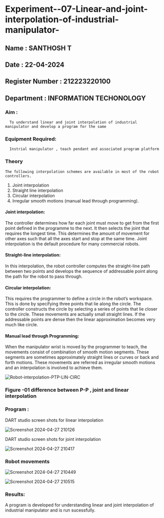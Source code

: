 # Experiment--07-Linear-and-joint-interpolation-of-industrial-manipulator-
## Name : SANTHOSH T
## Date : 22-04-2024
## Register Number : 212223220100
## Department : INFORMATION TECHONOLOGY

### Aim :
      To understand linear and joint interpolation of industrial manipulator and develop a program for the same 
      
### Equipment Required: 
      Instrial manipulator , teach pendant and associated program platform 
      
### Theory 
    The following interpolation schemes are available in most of the robot controllers.
1. Joint interpolation
2. Straight line interpolation
3. Circular interpolation
4. Irregular smooth motions (manual lead through programming).
#### Joint interpolation: 
The controller determines how far each joint must move to get from the first point defined in the programme to the next. It then selects the joint that
requires the longest time. This determines the amount of movement for other axes such that all the axes start and stop at the same time. Joint interpolation is the default procedure for many commercial robots.

#### Straight-line interpolation: 
In this interpolation, the robot controller computes the straight-line path between two points and develops the sequence of addressable point along the path for the robot to pass through.

#### Circular interpolation: 
This requires the programmer to define a circle in the
robot’s workspace. This is done by specifying three points that lie along the circle. The controller constructs the circle by selecting a series of points that lie closer to the circle. These movements are actually small straight lines. If the addressable points are dense then the linear approximation becomes very much like circle.


#### Manual lead through Programming: 
When the manipulator wrist is moved by the programmer to teach, the movements consist of combination of smooth motion segments. These segments are sometimes approximately straight lines or curves or back and forth motions. These movements are referred as irregular smooth motions and an interpolation is involved to achieve them.




![Robot-interpolation-PTP-LIN-CIRC](https://user-images.githubusercontent.com/36288975/201615171-d0886aaa-8220-4b0c-8a1d-3d8a5c69c76a.png)

### Figure -01 difference between P-P , joint and linear interpolation 


### Program : 
DART studio screen shots for linear interpolation 

![Screenshot 2024-04-27 210126](https://github.com/SanthoshThiru/Experiment--07-Linear-and-joint-interpolation-of-industrial-manipulator-/assets/148958618/4930b1db-981b-48ed-8587-6b94c06e965f)








DART studio screen shots for joint interpolation 

![Screenshot 2024-04-27 210417](https://github.com/SanthoshThiru/Experiment--07-Linear-and-joint-interpolation-of-industrial-manipulator-/assets/148958618/18adebe5-9fa5-4ce8-986b-d3b5ff2823a6)







### Robot movements 

![Screenshot 2024-04-27 210449](https://github.com/SanthoshThiru/Experiment--07-Linear-and-joint-interpolation-of-industrial-manipulator-/assets/148958618/c152d343-946e-47d3-aad0-db0750d23770)


![Screenshot 2024-04-27 210515](https://github.com/SanthoshThiru/Experiment--07-Linear-and-joint-interpolation-of-industrial-manipulator-/assets/148958618/725d2c74-86d4-4a73-86b0-df69afb60b03)




### Results:  
A program is developed for understanding linear and joint interpolation of industrial manipulator and is run sucessfully.
